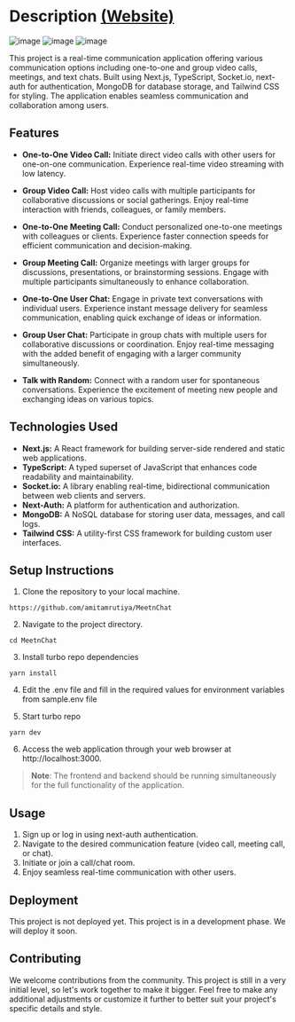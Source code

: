 # Description [(Website)](https://meetn-chat.vercel.app/)

![image](https://github.com/amitamrutiya2210/MeetnChat/assets/91112485/1da19f87-2ac0-4180-b1b8-85acd9904163)
![image](https://github.com/amitamrutiya2210/MeetnChat/assets/91112485/a371ca16-6976-4bfd-b81e-206f6b4f89b2)
![image](https://github.com/amitamrutiya2210/MeetnChat/assets/91112485/e7c39377-bec2-45ea-9a8e-7fcd6c14a23f)

This project is a real-time communication application offering various communication options including one-to-one and group video calls, meetings, and text chats. Built using Next.js, TypeScript, Socket.io, next-auth for authentication, MongoDB for database storage, and Tailwind CSS for styling. The application enables seamless communication and collaboration among users.

## Features

- **One-to-One Video Call:** Initiate direct video calls with other users for one-on-one communication. Experience real-time video streaming with low latency.

- **Group Video Call:** Host video calls with multiple participants for collaborative discussions or social gatherings. Enjoy real-time interaction with friends, colleagues, or family members.

- **One-to-One Meeting Call:** Conduct personalized one-to-one meetings with colleagues or clients. Experience faster connection speeds for efficient communication and decision-making.

- **Group Meeting Call:** Organize meetings with larger groups for discussions, presentations, or brainstorming sessions. Engage with multiple participants simultaneously to enhance collaboration.

- **One-to-One User Chat:** Engage in private text conversations with individual users. Experience instant message delivery for seamless communication, enabling quick exchange of ideas or information.

- **Group User Chat:** Participate in group chats with multiple users for collaborative discussions or coordination. Enjoy real-time messaging with the added benefit of engaging with a larger community simultaneously.

- **Talk with Random:** Connect with a random user for spontaneous conversations. Experience the excitement of meeting new people and exchanging ideas on various topics.

## Technologies Used

- **Next.js:** A React framework for building server-side rendered and static web applications.
- **TypeScript:** A typed superset of JavaScript that enhances code readability and maintainability.
- **Socket.io:** A library enabling real-time, bidirectional communication between web clients and servers.
- **Next-Auth:** A platform for authentication and authorization.
- **MongoDB:** A NoSQL database for storing user data, messages, and call logs.
- **Tailwind CSS:** A utility-first CSS framework for building custom user interfaces.

## Setup Instructions

1. Clone the repository to your local machine.

```
https://github.com/amitamrutiya/MeetnChat
```

2. Navigate to the project directory.

```
cd MeetnChat
```

3. Install turbo repo dependencies

```
yarn install
```

4. Edit the .env file and fill in the required values for environment variables from sample.env file

5. Start turbo repo

```
yarn dev
```

6. Access the web application through your web browser at http://localhost:3000.

> **Note**: The frontend and backend should be running simultaneously for the full functionality of the application.

## Usage

1. Sign up or log in using next-auth authentication.
2. Navigate to the desired communication feature (video call, meeting call, or chat).
3. Initiate or join a call/chat room.
4. Enjoy seamless real-time communication with other users.

## Deployment

This project is not deployed yet. This project is in a development phase. We will deploy it soon.

## Contributing

We welcome contributions from the community. This project is still in a very initial level, so let's work together to make it bigger. Feel free to make any additional adjustments or customize it further to better suit your project's specific details and style.
